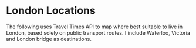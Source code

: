 # London Locations
The following uses Travel Times API to map where best suitable to live in London, based solely on public transport routes. I include Waterloo, Victoria and London bridge as destinations.
